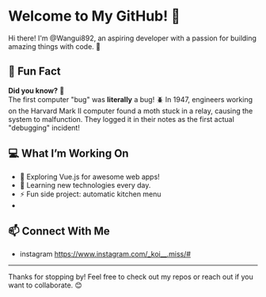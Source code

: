 # Welcome to My GitHub! 👋

Hi there! I'm @Wangui892, an aspiring developer with a passion for building amazing things with code. 🚀

## 🌟 Fun Fact
**Did you know?** 🧐  
The first computer "bug" was **literally** a bug! 🪲 In 1947, engineers working on the Harvard Mark II computer found a moth stuck in a relay, causing the system to malfunction. They logged it in their notes as the first actual "debugging" incident!  

## 💻 What I’m Working On
- 🔭 Exploring Vue.js for awesome web apps!
- 🌱 Learning new technologies every day.
- ⚡ Fun side project: automatic kitchen menu
- 
## 📫 Connect With Me
- instagram https://www.instagram.com/_koi__.miss/#

---

Thanks for stopping by! Feel free to check out my repos or reach out if you want to collaborate. 😊
